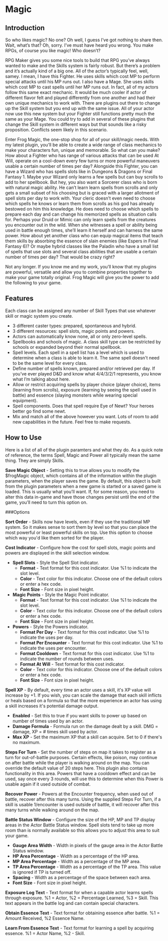 # Magic

## Introduction

So who likes magic?  No one?  Oh well, I guess I’ve got nothing to share then.  Wait, what’s that?  Oh, sorry.  I’ve must have heard you wrong.  You make RPGs, of course you like magic!  Who doesn’t?

RPG Maker gives you some nice tools to build that RPG you’ve always wanted to make and the Skills system is fairly robust.  But there’s a problem and it’s actually kind of a big one.  All of the actor’s typically feel, well, samey.  I mean, I have this Fighter.  He uses skills which cost MP to perform special attacks until his MP runs out.  I also have a Mage.  She uses skills which cost MP to cast spells until her MP runs out.  In fact, all of my actors follow this same exact mechanic.  It would be much cooler if actor of different flavor felt and played differently from one another and had their own unique mechanics to work with.  There are plugins out there to change up the Skill system but you end up with the same issue.  All of your actor now use this new system but your Fighter still functions pretty much the same as your Mage.  You could try to add in several of these plugins that change the Skill system in different ways but that sounds like a risky proposition.  Conflicts seem likely in this scenario.

Enter Frog Magic, the one-stop shop for all of your skill/magic needs.  With my latest plugin, you’ll be able to create a wide range of class mechanics to make your characters fun, unique and memorable.  So what can you make?  How about a Fighter who has range of various attacks that can be used At Will, operate on a cool-down every few turns or more powerful maneuvers usable a certain number of times per day?  Alongside this Fighter, you can have a Wizard who has spells slots like in Dungeons & Dragons or Final Fantasy 1.  Maybe your Wizard only learns a few spells but can buy scrolls to add to her spellbook.  But hey, you also want a Sorcerer class who is born with natural magic ability.  He can’t learn learn spells from scrolls and only gets a small subset of his choosing but is graced with a larger allotment of spell slots per day to work with.  Your cleric doesn’t even need to choose which spells he knows or learn them from scrolls as his god has already bestowed on him this knowledge.  He does need to choose which spells to prepare each day and can change his memorized spells as situation calls for.  Perhaps your Druid or Mimic can only learn spells from the creatures you encounter out in the wild.  When she witnesses a spell or ability being used in battle enough times, she’ll learn it herself and can harness the same power.  How about yet another class who can equip magical items that teach them skills by absorbing the essence of slain enemies (like Espers in Final Fantasy 6)?  Or maybe hybrid classes like the Paladin who have a small list of spells that use slots and several class abilities that are usable a certain number of times per day?  That would be crazy right?

Not any longer.  If you know me and my work, you’ll know that my plugins are powerful,  versatile and allow you to combine properties together to make your game totally original.  Frog Magic will give you the power to add the following to your game.

## Features

Each class can be assigned any number of Skill Types that use whatever skill or magic system you create.
* 3 different caster types: prepared, spontaneous and hybrid.
* 3 different resources: spell slots, magic points and powers.
* Actors can automatically know none, all or only zero-level spells.
* Spellbooks and schools of magic.  A class skill type can be restricted by schools or expanded beyond their normal spellbook.
* Spell levels.  Each spell in a spell list has a level which is used to determine when a class is able to learn it.  The same spell doesn't need to be the same level for every class.
* Define number of spells known, prepared and/or retrieved per day.  If you’ve ever played D&D and know what 4/4/3/2/1 represents, you know what I’m talking about here.
* Allow or restrict acquiring spells by player choice (player choice), items (learning from scrolls), exposure (learning by seeing the spell used in battle) and essence (slaying monsters while wearing special equipment).
* Spell components. Does that spell require Eye of Newt?  Your heroes better go find some newt.
* Mix and match all of the above however you want. Lots of room to add new capabilities in the future.  Feel free to make requests.


## How to Use

Here is a list of all of the plugin paramters and what they do.  As a quick note of reference, the terms Spell, Magic and Power all typically mean the same thing.  They are simply Skills.

**Save Magic Object** - Setting this to true allows you to modify the $frogMagic object, which contains all of the information within the plugin parameters, when the player saves the game. By default, this object is built from the plugin parameters when a new game is started or a saved game is loaded. This is usually what you’ll want. If, for some reason, you need to alter this data in-game and have those changes persist until the end of the game, you’ll need to turn this option on.

###Options

**Sort Order** - Skills now have levels, even if they use the traditional MP system.  So it makes sense to sort them by level so that you can place the most powerful or least powerful skills on top.  Use this option to choose which way you'd like them sorted for the player.

**Cost Indicator** - Configure how the cost for spell slots, magic points and powers are displayed in the skill selection window.
* **Spell Slots** - Style the Spell Slot indicator.
  * **Format** - Text format for this cost indicator. Use %1 to indicate the slot level.
  * **Color** - Text color for this indicator.  Choose one of the default colors or enter a hex code.
  * **Font Size** - Font size in pixel height.
* **Magic Points** - Style the Magic Point indicator.
  * **Format** - Text format for this cost indicator. Use %1 to indicate the slot level.
  * **Color** - Text color for this indicator.  Choose one of the default colors or enter a hex code.
  * **Font Size** - Font size in pixel height.
* **Powers** - Style the Powers indicator.
  * **Format Per Day** - Text format for this cost indicator. Use %1 to indicate the uses per day.
  * **Format Per Encounter** - Text format for this cost indicator. Use %1 to indicate the uses per encounter.
  * **Format Cooldown** - Text format for this cost indicator. Use %1 to indicate the number of rounds between uses.
  * **Format At Will** - Text format for this cost indicator.
  * **Color** - Text color for this indicator.  Choose one of the default colors or enter a hex code.
  * **Font Size** - Font size in pixel height.

**Spell XP** - By default, every time an actor uses a skill, it's XP value will increase by +1.  If you wish, you can scale the damage that each skill inflicts or heals based on a formula so that the more experience an actor has using a skill increases it's potential damage output.
  * **Enabled** - Set this to true if you want skills to power up based on number of times used by an actor.
  * **Damage Formula** - Formula run on the damage dealt by a skill. DMG = damage, XP = # times skill used by actor.
  * **Max XP** - Set the maximum XP that a skill can acquire. Set to 0 if there's no maximum.

**Steps For Turn** - Set the number of steps on map it takes to register as a turn for out-of-battle purposes.  Certain effects, like poison, may continue on after battle while the player is walking around on the map.  You can override the default value of 20 steps here.  This plugin also contains functionality in this area.  Powers that have a cooldown effect and can be used, say once every 3 rounds, will use this to determine when this Power is usable again if it used outside of combat.

**Recover Power** - Powers at the Encounter frequency, when used out of battle, recover after this many turns.  Using the supplied Steps For Turn, if a skill is usable 1/encounter is used outside of battle, it will recover after this many turns while walking around on the map.

**Battle Status Window** - Configure the size of the HP, MP and TP display areas in the Actor Battle Status window.  Spell slots tend to take up more room than is normally available so this allows you to adjust this area to suit your game.
  * **Gauge Area Width** -  Width in pixels of the gauge area in the Actor Battle Status window.
  * **HP Area Percentage** - Width as a percentage of the HP area.
  * **MP Area Percentage** - Width as a percentage of the MP area.
  * **TP Area Percentage** - Width as a percentage of the TP area. This value is ignored if TP is turned off.
  * **Spacing** - Width as a percentage of the space between each area.
  * **Font Size** - Font size in pixel height.

**Exposure Log Text** - Text format for when a capable actor learns spells through exposure. %1 = Actor, %2 = Percentage Learned, %3 = Skill.  This text appears in the battle log and can contain special characters.

**Obtain Essence Text** - Text format for obtaining essence after battle. %1 = Amount Received, %2 Essence Name.

**Learn From Essence Text** - Text format for learning a spell by acquiring essence. %1 = Actor Name, %2 - Skill.
